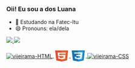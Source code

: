 ### Oii! Eu sou a dos Luana 


- 🌱 Estudando na Fatec-Itu
- 😄 Pronouns: ela/dela

<div>
<a href= "https://beacons.ai/dosluana">
<img width="42%" src="https://github-readme-stats.vercel.app/api?username=dosluana&show_icons=true&theme=dark&include_all_commits=true&count_private=true"/>
  <img width="50%" src="https://github-readme-stats.vercel.app/api/top-langs/?username=dosluana&layout=compact&langs_count=7&theme=dark&include"/>
</div>
  
</div>
  
  
  <div style="display: inline_block"><br>
  <img align="center" alt="viieirama-HTML" height="30" width="40" src="https://cdn.jsdelivr.net/gh/devicons/devicon/icons/vscode/vscode-original.svg">
  <img align="center" alt="viieirama-HTML" height="30" width="40" src="https://raw.githubusercontent.com/devicons/devicon/master/icons/html5/html5-original.svg">
  <img align="center" alt="viieirama-CSS" height="30" width="40" src="https://raw.githubusercontent.com/devicons/devicon/master/icons/css3/css3-original.svg">
  <img align="center" alt="viieirama-CSS" height="30" width="40" src="https://cdn.jsdelivr.net/gh/devicons/devicon/icons/gimp/gimp-original.svg" />
</div>

